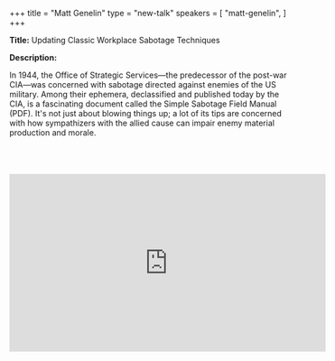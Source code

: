 +++
title = "Matt Genelin"
type = "new-talk"
speakers = [
        "matt-genelin",
]
+++
<div class="span-15  ">
  <div class="span-15  last ">
  <p><strong>Title:</strong>
  Updating Classic Workplace Sabotage Techniques
</p>

<p><strong>Description:</strong></p>

<p>
In 1944, the Office of Strategic Services—the predecessor of the post-war CIA—was concerned with sabotage directed against enemies of the US military. Among their ephemera, declassified and published today by the CIA, is a fascinating document called the Simple Sabotage Field Manual (PDF). It's not just about blowing things up; a lot of its tips are concerned with how sympathizers with the allied cause can impair enemy material production and morale.
</p>

<br>
<br>
<script async class="speakerdeck-embed" data-id="029bbaf1586f4296aed549216250a28d" data-ratio="1.29456384323641" src="//speakerdeck.com/assets/embed.js"></script>
<br>

<iframe width="560" height="315" src="https://www.youtube.com/embed/t8pSMr5WpWE" frameborder="0" allowfullscreen></iframe>

  </div>
</div>